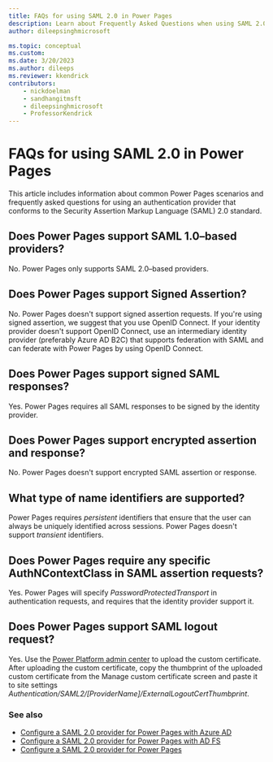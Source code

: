 ```yaml
---
title: FAQs for using SAML 2.0 in Power Pages
description: Learn about Frequently Asked Questions when using SAML 2.0 providers for authentication in Power Pages.
author: dileepsinghmicrosoft

ms.topic: conceptual
ms.custom: 
ms.date: 3/20/2023
ms.author: dileeps
ms.reviewer: kkendrick
contributors:
    - nickdoelman
    - sandhangitmsft
    - dileepsinghmicrosoft
    - ProfessorKendrick
---
```


# FAQs for using SAML 2.0 in Power Pages

This article includes information about common Power Pages scenarios and frequently asked questions for using an authentication provider that conforms to the Security Assertion Markup Language (SAML) 2.0 standard.

## Does Power Pages support SAML 1.0&ndash;based providers?

No. Power Pages only supports SAML 2.0&ndash;based providers.

## Does Power Pages support Signed Assertion?

No. Power Pages doesn't support signed assertion requests. If you're using signed assertion, we suggest that you use OpenID Connect. If your identity provider doesn't support OpenID Connect, use an intermediary identity provider (preferably Azure AD B2C) that supports federation with SAML and can federate with Power Pages by using OpenID Connect.

## Does Power Pages support signed SAML responses?

Yes. Power Pages requires all SAML responses to be signed by the identity provider.

## Does Power Pages support encrypted assertion and response?

No. Power Pages doesn't support encrypted SAML assertion or response.

## What type of name identifiers are supported?

Power Pages requires *persistent* identifiers that ensure that the user can always be uniquely identified across sessions. Power Pages doesn't support *transient* identifiers.

## Does Power Pages require any specific AuthNContextClass in SAML assertion requests?

Yes. Power Pages will specify *PasswordProtectedTransport* in authentication requests, and requires that the identity provider support it.

## Does Power Pages support SAML logout request?

Yes.  Use the [Power Platform admin center](../../admin/admin-overview.md) to upload the custom certificate.  After uploading the custom certificate, copy the thumbprint of the uploaded custom certificate from the Manage custom certificate screen and paste it to site settings *Authentication/SAML2/[ProviderName]/ExternalLogoutCertThumbprint*.

### See also

- [Configure a SAML 2.0 provider for Power Pages with Azure AD](saml2-settings-azure-ad.md)
- [Configure a SAML 2.0 provider for Power Pages with AD FS](saml2-settings.md)
- [Configure a SAML 2.0 provider for Power Pages](saml2-provider.md)

